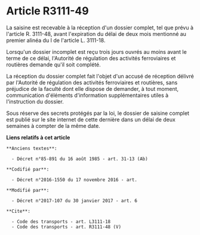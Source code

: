 # Article R3111-49

La saisine est recevable à la réception d'un dossier complet, tel que prévu à l'article R. 3111-48, avant l'expiration du
délai de deux mois mentionné au premier alinéa du I de l'article L. 3111-18. 

Lorsqu'un dossier incomplet est reçu trois jours ouvrés au moins avant le terme de ce délai, l'Autorité de régulation des
activités ferroviaires et routières demande qu'il soit complété. 

La réception du dossier complet fait l'objet d'un accusé de réception délivré par l'Autorité de régulation des activités
ferroviaires et routières, sans préjudice de la faculté dont elle dispose de demander, à tout moment, communication
d'éléments d'information supplémentaires utiles à l'instruction du dossier. 

Sous réserve des secrets protégés par la loi, le dossier de saisine complet est publié sur le site internet de cette dernière
dans un délai de deux semaines à compter de la même date.

**Liens relatifs à cet article**

	**Anciens textes**:

	  - Décret n°85-891 du 16 août 1985 - art. 31-13 (Ab)

	**Codifié par**:

	  - Décret n°2016-1550 du 17 novembre 2016 - art.

	**Modifié par**:

	  - Décret n°2017-107 du 30 janvier 2017 - art. 6

	**Cite**:

	  - Code des transports - art. L3111-18
	  - Code des transports - art. R3111-48 (V)
